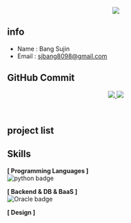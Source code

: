 <p align='center'>
  <a href="https://github.com/sujinbang">
    <img src="https://capsule-render.vercel.app/api?type=waving&color=gradient&fontColor=FFFFFF&height=300&section=header&text=SJBANG%20Repository&fontSize=50"/>
  </a>
</p>


## info
- Name : Bang Sujin
- Email : sjbang8098@gmail.com

## GitHub Commit

<p align='center'>
  <a href="https://github.com/sujinbang">
    <img src="https://github-readme-stats.vercel.app/api?username=sujinbang&theme=synthwave&show_icons=true"/>
    <img src="https://github-readme-stats.vercel.app/api/top-langs/?username=sujinbang&theme=synthwave&layout=compact"/>
  </a>
</p>

<br/>

## project list


## Skills 
**[ Programming Languages ]**<br>
![python badge](https://img.shields.io/badge/-PYTHON-%23F7DF1E?style=flat-square&logo=Python&logoColor=white&color=3776AB)

**[ Backend & DB & BaaS ]**<br>
![Oracle badge](https://img.shields.io/badge/-Oracle-%23F7DF1E?style=flat-square&logo=Oracle&logoColor=white&color=F80000)

**[ Design ]**<br>


<!--
**sujinbang/sujinbang** is a ✨ _special_ ✨ repository because its `README.md` (this file) appears on your GitHub profile.

Here are some ideas to get you started:

- 🔭 I’m currently working on ...
- 🌱 I’m currently learning ...
- 👯 I’m looking to collaborate on ...
- 🤔 I’m looking for help with ...
- 💬 Ask me about ...
- 📫 How to reach me: ...
- 😄 Pronouns: ...
- ⚡ Fun fact: ...
-->
